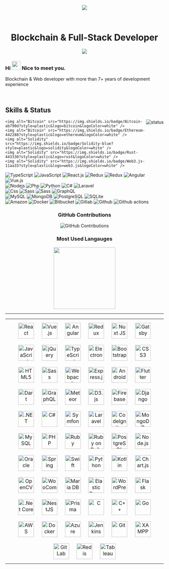 <p align="center">
    <img src="https://github-profile-trophy.vercel.app/?username=AutoBoyWinner&row=1&column=6&theme=gruvbox&margin-w=15&margin-h=15"/>
</p>
<br/>

<h1 align="center">
  Blockchain & Full-Stack Developer</h1>

<p align="center">
  <a href="https://github.com/DenverCoder1/readme-typing-svg"><img src="https://readme-typing-svg.herokuapp.com/?lines=blockchain%20developer;7+%2B%20years%20of%20coding%20experience;Being%20passionate%20and%20creative&center=true&width=380&height=45"></a>
</p>
<h3> Hi <img src="https://media.giphy.com/media/hvRJCLFzcasrR4ia7z/giphy.gif" width="28"> Nice to meet you.</h3>
<p>Blockchain & Web developer with more than 7+ years of development experience</p>

<br/>




<h2>Skills & Status</h2>


<p align="right">
  <img alt="status" src="https://github-readme-stats.vercel.app/api?username=AutoBoyWinner&show_icons=true&&custom_title=Current%20Status&title_color=baf14f&text_color=76d285&icon_color=cff389&theme=dark" align="right" />
</p>


<div>
  
    <img alt="Bitcoin" src="https://img.shields.io/badge/Bitcoin-ab790d?style=plastic&logo=bitcoin&logoColor=white" />
    <img alt="Bitcoin" src="https://img.shields.io/badge/Ethereum-442288?style=plastic&logo=ethereum&logoColor=white" />
    <img alt="Solidity" src="https://img.shields.io/badge/Solidity-blue?style=plastic&logo=solidity&logoColor=white" />
    <img alt="Solidity" src="https://img.shields.io/badge/Rust-443330?style=plastic&logo=rust&logoColor=white" />
    <img alt="Solidity" src="https://img.shields.io/badge/Web3.js-11aa33?style=plastic&logo=web3.js&logoColor=white" />
  </a>
</div>
<div>
    <img alt="TypeScript" src="https://img.shields.io/badge/-TypeScript-007ACC?style=plastic&logo=typescript&logoColor=white" />
    <img alt="JavaScript" src="https://img.shields.io/badge/JavaScript-11bb44?style=plastic&logo=javascript&logoColor=white" />
    <img alt="React.js" src="https://img.shields.io/badge/-ReactJS-blue?style=plastic&logo=react&logoColor=white" />
    <img alt="Redux" src="https://img.shields.io/badge/-Redux-764ABC?style=plastic&logo=redux&logoColor=white" />
    <img alt="Redux" src="https://img.shields.io/badge/-express-inactive?style=plastic&logo=express&logoColor=white" />
    <img alt="Angular" src="https://img.shields.io/badge/-Angular-DD0031?style=plastic&logo=angular&logoColor=white" />
    <img alt="Vue.js" src="https://img.shields.io/badge/Vue.js-35495E?style=plastic&logo=vue.js&logoColor=4FC08D" />
  </a>
</div>
<div>
    <img alt="Nodejs" src="https://img.shields.io/badge/-Nodejs-43853d?style=plastic&logo=Node.js&logoColor=white" />
    <img alt="Php" src="https://img.shields.io/badge/PHP-777BB4?style=plastic&logo=php&logoColor=white" />
    <img alt="Python" src="https://img.shields.io/badge/Python-14354C?style=plastic&logo=python&logoColor=white" />
    <img alt="C#" src="https://img.shields.io/badge/C%23-23DAFB?style=plastic&logo=c-sharp&logoColor=white" />
    <img alt="Laravel" src="https://img.shields.io/badge/Laravel-FF2D20?style=plastic&logo=laravel&logoColor=white" />
  </a>
</div>
<div>
    <img alt="Css" src="https://img.shields.io/badge/CSS-239120?&style=plastic&logo=css3&logoColor=white" />
    <img alt="Sass" src="https://img.shields.io/badge/Sass-CC6699?style=plastic&logo=sass&logoColor=white" />
    <img alt="Sass" src="https://img.shields.io/badge/Tailwind CSS-yellow?style=plastic&logo=tailwind CSS&logoColor=white" />
    <img alt="GraphQL" src="https://img.shields.io/badge/GraphQL-E10098?style=plastic&logo=graphql&logoColor=white" />  
</div>
<div>
    <img alt="MySQL" src="https://img.shields.io/badge/MySQL-0f69a9?style=plastic&logo=mysql&logoColor=white" />
    <img alt="MongoDB" src="https://img.shields.io/badge/MongoDB-13aa52?style=plastic&logo=mongodb&logoColor=white" />
    <img alt="PostgreSQL" src="https://img.shields.io/badge/PostgreSQL-316192?style=plastic&logo=postgresql&logoColor=white" />
    <img alt="SQLite" src="https://img.shields.io/badge/SQLite-07405E?style=plastic&logo=sqlite&logoColor=white" />  
</div>
<div>
    <img alt="Amazon" src="https://img.shields.io/badge/Amazon_AWS-232F3E?style=plastic&logo=amazon-aws&logoColor=white" />
    <img alt="Docker" src="https://img.shields.io/badge/Docker-46a2f1?style=plastic&logo=docker&logoColor=white" />
    <img alt="Bitbucket" src="https://img.shields.io/badge/Bitbucket-F05032?style=plastic&logo=bitbucket&logoColor=white" />
    <img alt="Gitlab" src="https://img.shields.io/badge/GitLab-FCA121?style=plastic&logo=gitlab" />
    <img alt="Github" src="https://img.shields.io/badge/GitHub-181717?style=plastic&logo=github" />
    <img alt="Github actions" src="https://img.shields.io/badge/Github_Actions-2088FF?style=plastic&logo=github-actions&logoColor=white" />  
</div>
<div align="center">
    
### GitHub Contributions
    
![GitHub Contributions](https://github-readme-streak-stats.herokuapp.com/?&theme=ayu-mirage&user=AutoBoyWinner)

### Most Used Langauges    
    
<img src = "https://github-readme-stats.vercel.app/api/top-langs/?username=AutoBoyWinner&langs_count=8&layout=compact&theme=tokyonight&include_all_commits=true" height="196px">
</div>
<hr/>
<table><tr><td valign="top" width="100%">
<div align="center">  
<img style="margin: 10px" src="https://profilinator.rishav.dev/skills-assets/react-original-wordmark.svg" alt="React" height="50" />  
<img style="margin: 10px" src="https://profilinator.rishav.dev/skills-assets/vuejs-original-wordmark.svg" alt="Vue.js" height="50" />  
<img style="margin: 10px" src="https://profilinator.rishav.dev/skills-assets/angularjs-original.svg" alt="Angular" height="50" />  
<img style="margin: 10px" src="https://profilinator.rishav.dev/skills-assets/redux-original.svg" alt="Redux" height="50" />  
<img style="margin: 10px" src="https://profilinator.rishav.dev/skills-assets/nuxt.png" alt="Nuxt JS" height="50" />  
<img style="margin: 10px" src="https://profilinator.rishav.dev/skills-assets/gatsby.png" alt="Gatsby" height="50" />  
<img style="margin: 10px" src="https://profilinator.rishav.dev/skills-assets/javascript-original.svg" alt="JavaScript" height="50" />  
<img style="margin: 10px" src="https://profilinator.rishav.dev/skills-assets/jquery.png" alt="jQuery" height="50" />  
<img style="margin: 10px" src="https://profilinator.rishav.dev/skills-assets/typescript-original.svg" alt="TypeScript" height="50" />  
<img style="margin: 10px" src="https://profilinator.rishav.dev/skills-assets/electron-original.svg" alt="Electron" height="50" />  
<img style="margin: 10px" src="https://profilinator.rishav.dev/skills-assets/bootstrap-plain.svg" alt="Bootstrap" height="50" />  
<img style="margin: 10px" src="https://profilinator.rishav.dev/skills-assets/css3-original-wordmark.svg" alt="CSS3" height="50" />  
<img style="margin: 10px" src="https://profilinator.rishav.dev/skills-assets/html5-original-wordmark.svg" alt="HTML5" height="50" />  
<img style="margin: 10px" src="https://profilinator.rishav.dev/skills-assets/sass-original.svg" alt="Sass" height="50" />  
<img style="margin: 10px" src="https://profilinator.rishav.dev/skills-assets/webpack-original.svg" alt="Webpack" height="50" />  
<img style="margin: 10px" src="https://profilinator.rishav.dev/skills-assets/express-original-wordmark.svg" alt="Express.js" height="50" />  
<img style="margin: 10px" src="https://profilinator.rishav.dev/skills-assets/android-original-wordmark.svg" alt="Android" height="50" />  
<img style="margin: 10px" src="https://profilinator.rishav.dev/skills-assets/flutterio-icon.svg" alt="Flutter" height="50" />  
<img style="margin: 10px" src="https://profilinator.rishav.dev/skills-assets/dartlang-icon.svg" alt="Dart" height="50" />  
<img style="margin: 10px" src="https://profilinator.rishav.dev/skills-assets/graphql.png" alt="GraphQL" height="50" />  
<img style="margin: 10px" src="https://profilinator.rishav.dev/skills-assets/meteor.svg" alt="Meteor" height="50" />  
<img style="margin: 10px" src="https://profilinator.rishav.dev/skills-assets/d3.png" alt="D3.js" height="50" />  
<img style="margin: 10px" src="https://profilinator.rishav.dev/skills-assets/firebase.png" alt="Firebase" height="50" />  
<img style="margin: 10px" src="https://profilinator.rishav.dev/skills-assets/django-original.svg" alt="Django" height="50" />  
<img style="margin: 10px" src="https://profilinator.rishav.dev/skills-assets/dot-net-original-wordmark.svg" alt=".NET" height="50" />  
<img style="margin: 10px" src="https://profilinator.rishav.dev/skills-assets/csharp-original.svg" alt="C#" height="50" />  
<img style="margin: 10px" src="https://profilinator.rishav.dev/skills-assets/symfony_black_03.svg" alt="Symfony" height="50" />  
<img style="margin: 10px" src="https://profilinator.rishav.dev/skills-assets/laravel-plain-wordmark.svg" alt="Laravel" height="50" />  
<img style="margin: 10px" src="https://profilinator.rishav.dev/skills-assets/codeigniter.svg" alt="CodeIgniter" height="50" />  
<img style="margin: 10px" src="https://profilinator.rishav.dev/skills-assets/mongodb-original-wordmark.svg" alt="MongoDB" height="50" />  
<img style="margin: 10px" src="https://profilinator.rishav.dev/skills-assets/mysql-original-wordmark.svg" alt="MySQL" height="50" />  
<img style="margin: 10px" src="https://profilinator.rishav.dev/skills-assets/php-original.svg" alt="PHP" height="50" />  
<img style="margin: 10px" src="https://profilinator.rishav.dev/skills-assets/ruby-original-wordmark.svg" alt="Ruby" height="50" />  
<img style="margin: 10px" src="https://profilinator.rishav.dev/skills-assets/rails-original-wordmark.svg" alt="Ruby on Rails" height="50" />  
<img style="margin: 10px" src="https://profilinator.rishav.dev/skills-assets/postgresql-original-wordmark.svg" alt="PostgreSQL" height="50" />  
<img style="margin: 10px" src="https://profilinator.rishav.dev/skills-assets/nodejs-original-wordmark.svg" alt="Node.js" height="50" />  
<img style="margin: 10px" src="https://profilinator.rishav.dev/skills-assets/oracle-original.svg" alt="Oracle" height="50" />  
<img style="margin: 10px" src="https://profilinator.rishav.dev/skills-assets/springio-icon.svg" alt="Spring" height="50" />  
<img style="margin: 10px" src="https://profilinator.rishav.dev/skills-assets/swift-original-wordmark.svg" alt="Swift" height="50" />  
<img style="margin: 10px" src="https://profilinator.rishav.dev/skills-assets/python-original.svg" alt="Python" height="50" />  
<img style="margin: 10px" src="https://profilinator.rishav.dev/skills-assets/kotlinlang-icon.svg" alt="Kotlin" height="50" />  
<img style="margin: 10px" src="https://profilinator.rishav.dev/skills-assets/logo-title.svg" alt="Chart.js" height="50" />  
<img style="margin: 10px" src="https://profilinator.rishav.dev/skills-assets/opencv-icon.svg" alt="OpenCV" height="50" />  
<img style="margin: 10px" src="https://profilinator.rishav.dev/skills-assets/woocommerce.png" alt="WooCommerce" height="50" />  
<img style="margin: 10px" src="https://profilinator.rishav.dev/skills-assets/mariadb.png" alt="Maria DB" height="50" />  
<img style="margin: 10px" src="https://profilinator.rishav.dev/skills-assets/elasticsearch.png" alt="Elastic Search" height="50" />  
<img style="margin: 10px" src="https://profilinator.rishav.dev/skills-assets/wordpress.png" alt="WordPress" height="50" />  
<img style="margin: 10px" src="https://profilinator.rishav.dev/skills-assets/flask.png" alt="Flask" height="50" />  
<img style="margin: 10px" src="https://profilinator.rishav.dev/skills-assets/dotnetcore.png" alt=".Net Core" height="50" />  
<img style="margin: 10px" src="https://profilinator.rishav.dev/skills-assets/nestjs.svg" alt="NestJS" height="50" />  
<img style="margin: 10px" src="https://profilinator.rishav.dev/skills-assets/prisma.png" alt="Prisma" height="50" />  
<img style="margin: 10px" src="https://profilinator.rishav.dev/skills-assets/c-original.svg" alt="C" height="50" />  
<img style="margin: 10px" src="https://profilinator.rishav.dev/skills-assets/cplusplus-original.svg" alt="C++" height="50" />  
<img style="margin: 10px" src="https://profilinator.rishav.dev/skills-assets/go-original.svg" alt="Go" height="50" />  
<img style="margin: 10px" src="https://profilinator.rishav.dev/skills-assets/amazonwebservices-original-wordmark.svg" alt="AWS" height="50" />  
<img style="margin: 10px" src="https://profilinator.rishav.dev/skills-assets/docker-original-wordmark.svg" alt="Docker" height="50" />  
<img style="margin: 10px" src="https://profilinator.rishav.dev/skills-assets/microsoft_azure-icon.svg" alt="Azure" height="50" />  
<img style="margin: 10px" src="https://profilinator.rishav.dev/skills-assets/jenkins-icon.svg" alt="Jenkins" height="50" />  
<img style="margin: 10px" src="https://profilinator.rishav.dev/skills-assets/git-scm-icon.svg" alt="Git" height="50" />  
<img style="margin: 10px" src="https://profilinator.rishav.dev/skills-assets/xampp.png" alt="XAMPP" height="50" />  
<img style="margin: 10px" src="https://profilinator.rishav.dev/skills-assets/gitlab.svg" alt="GitLab" height="50" />  
<img style="margin: 10px" src="https://profilinator.rishav.dev/skills-assets/redis-original-wordmark.svg" alt="Redis" height="50" />  
<img style="margin: 10px" src="https://profilinator.rishav.dev/skills-assets/tableau.svg" alt="Tableau" height="50" />
</div>
</td></tr></table>


